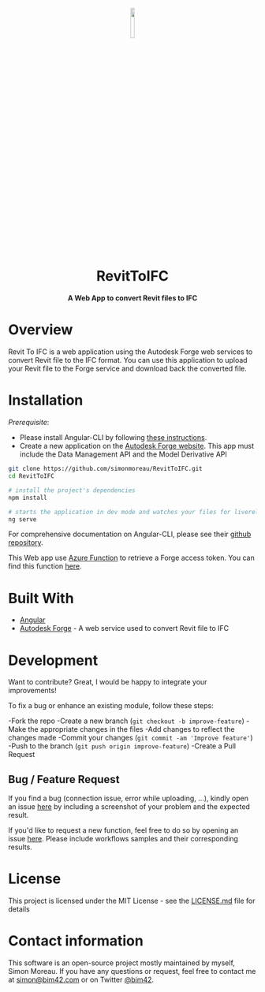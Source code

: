 <p align="center"><img width=12.5% src="https://raw.githubusercontent.com/simonmoreau/RevitToIFC/master/src/images/revitToIFC_logo.png"></p>
<h1 align="center">
  RevitToIFC
</h1>

<h4 align="center">A Web App to convert Revit files to IFC</h4>

# Overview

Revit To IFC is a web application using the Autodesk Forge web services to convert Revit file to the IFC format. You can use this application to upload your Revit file to the Forge service and download back the converted file.

# Installation

*Prerequisite*:

* Please install Angular-CLI by following [these instructions](https://github.com/angular/angular-cli#installation).
* Create a new application on the [Autodesk Forge website](https://developer.autodesk.com/myapps/create). This app must include the Data Management API and the Model Derivative API

```bash
git clone https://github.com/simonmoreau/RevitToIFC.git
cd RevitToIFC

# install the project's dependencies
npm install

# starts the application in dev mode and watches your files for livereload
ng serve
```

For comprehensive documentation on Angular-CLI, please see their [github repository](https://github.com/angular/angular-cli).

This Web app use [Azure Function](https://azure.microsoft.com/en-us/services/functions/) to retrieve a Forge access token. You can find this function [here](https://github.com/simonmoreau/ForgeFunction).

# Built With

* [Angular](https://angular.io)
* [Autodesk Forge](https://forge.autodesk.com/) - A web service used to convert Revit file to IFC

# Development

Want to contribute? Great, I would be happy to integrate your improvements!

To fix a bug or enhance an existing module, follow these steps:

-Fork the repo
-Create a new branch (`git checkout -b improve-feature`)
-Make the appropriate changes in the files
-Add changes to reflect the changes made
-Commit your changes (`git commit -am 'Improve feature'`)
-Push to the branch (`git push origin improve-feature`)
-Create a Pull Request

## Bug / Feature Request

If you find a bug (connection issue, error while uploading, ...), kindly open an issue [here](https://github.com/simonmoreau/RevitToIFC/issues/new) by including a screenshot of your problem and the expected result.

If you'd like to request a new function, feel free to do so by opening an issue [here](https://github.com/simonmoreau/RevitToIFC/issues/new). Please include workflows samples and their corresponding results.

# License

This project is licensed under the MIT License - see the [LICENSE.md](LICENSE.md) file for details

# Contact information

This software is an open-source project mostly maintained by myself, Simon Moreau. If you have any questions or request, feel free to contact me at [simon@bim42.com](mailto:simon@bim42.com) or on Twitter [@bim42](https://twitter.com/bim42?lang=en).
